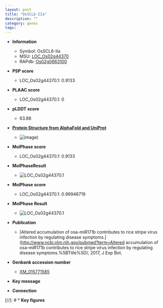 ```yaml
---
layout: post
title: "OsSCL6-IIa"
description: ""
category: genes
tags: 
---
```


* **Information**  
    + Symbol: OsSCL6-IIa  
    + MSU: [LOC_Os02g44370](http://rice.plantbiology.msu.edu/cgi-bin/ORF_infopage.cgi?orf=LOC_Os02g44370)  
    + RAPdb: [Os02g0663100](http://rapdb.dna.affrc.go.jp/viewer/gbrowse_details/irgsp1?name=Os02g0663100)  

* **PSP score**  
    + LOC_Os02g44370.1: 0.9133 

* **PLAAC score**  
   + LOC_Os02g44370.1: 0 

* **pLDDT score**
    + 63.88

* **[Protein Structure from AlphaFold and UniProt](https://www.uniprot.org/uniprotkb/Q6H6L0/entry#structure)**
    + ![image](https://ricepsp.github.io/images/Q6/AF-Q6H6L0-F1.png))

* **MolPhase score**
    + LOC_Os02g44370.1: 0.9133

* **MolPhaseResult**
    + ![LOC_Os02g44370.1](https://ricepsp.github.io/pictures/LOC_Os02g/LOC_Os02g44370.1.png)

* **MolPhase score**
    + LOC_Os02g44370.1: 0.99946719

* **MolPhase Result**
    + ![LOC_Os02g44370.1](https://304243504.github.io/Pictures/LOC_Os02g/LOC_Os02g44370.1.png)

* **Publication**  
    + [Altered accumulation of osa-miR171b contributes to rice stripe virus infection by regulating disease symptoms.](http://www.ncbi.nlm.nih.gov/pubmed?term=Altered accumulation of osa-miR171b contributes to rice stripe virus infection by regulating disease symptoms.%5BTitle%5D), 2017, J Exp Bot.

* **Genbank accession number**  
    + [XM_015771585](http://www.ncbi.nlm.nih.gov/nuccore/XM_015771585)

* **Key message**  

* **Connection**  

[//]: # * **Key figures**  


